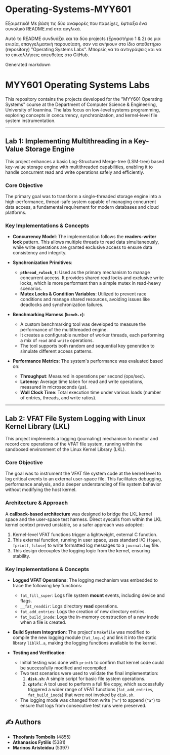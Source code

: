 # Operating-Systems-MYY601
Εξαιρετικά! Με βάση τις δύο αναφορές που παρείχες, έφτιαξα ένα συνολικό README.md στα αγγλικά.

Αυτό το README συνδυάζει και τα δύο projects (Εργαστήριο 1 & 2) σε μια ενιαία, επαγγελματική παρουσίαση, σαν να ανήκουν στο ίδιο αποθετήριο (repository) "Operating Systems Labs". Μπορείς να το αντιγράψεις και να το επικολλήσεις απευθείας στο GitHub.

Generated markdown
# MYY601 Operating Systems Labs

This repository contains the projects developed for the "MYY601 Operating Systems" course at the Department of Computer Science & Engineering, University of Ioannina. The labs focus on low-level systems programming, exploring concepts in concurrency, synchronization, and kernel-level file system instrumentation.

---

## Lab 1: Implementing Multithreading in a Key-Value Storage Engine

This project enhances a basic Log-Structured Merge-tree (LSM-tree) based key-value storage engine with multithreaded capabilities, enabling it to handle concurrent read and write operations safely and efficiently.

### Core Objective

The primary goal was to transform a single-threaded storage engine into a high-performance, thread-safe system capable of managing concurrent data access, a fundamental requirement for modern databases and cloud platforms.

### Key Implementations & Concepts

*   **Concurrency Model**: The implementation follows the **readers-writer lock** pattern. This allows multiple threads to read data simultaneously, while write operations are granted exclusive access to ensure data consistency and integrity.

*   **Synchronization Primitives**:
    *   **`pthread_rwlock_t`**: Used as the primary mechanism to manage concurrent access. It provides shared read locks and exclusive write locks, which is more performant than a simple mutex in read-heavy scenarios.
    *   **Mutex Locks & Condition Variables**: Utilized to prevent race conditions and manage shared resources, avoiding issues like deadlocks and synchronization failures.

*   **Benchmarking Harness (`bench.c`)**:
    *   A custom benchmarking tool was developed to measure the performance of the multithreaded engine.
    *   It creates a configurable number of worker threads, each performing a mix of `read` and `write` operations.
    *   The tool supports both random and sequential key generation to simulate different access patterns.

*   **Performance Metrics**: The system's performance was evaluated based on:
    *   **Throughput**: Measured in operations per second (ops/sec).
    *   **Latency**: Average time taken for read and write operations, measured in microseconds (µs).
    *   **Wall Clock Time**: Total execution time under various loads (number of entries, threads, and write ratios).

---

## Lab 2: VFAT File System Logging with Linux Kernel Library (LKL)

This project implements a logging (journaling) mechanism to monitor and record core operations of the VFAT file system, running within the sandboxed environment of the Linux Kernel Library (LKL).

### Core Objective

The goal was to instrument the VFAT file system code at the kernel level to log critical events to an external user-space file. This facilitates debugging, performance analysis, and a deeper understanding of file system behavior without modifying the host kernel.

### Architecture & Approach

A **callback-based architecture** was designed to bridge the LKL kernel space and the user-space test harness. Direct syscalls from within the LKL kernel context proved unstable, so a safer approach was adopted:
1.  Kernel-level VFAT functions trigger a lightweight, external C function.
2.  This external function, running in user space, uses standard I/O (`fopen`, `fprintf`, `fclose`) to write formatted log messages to a `journal.log` file.
3.  This design decouples the logging logic from the kernel, ensuring stability.

### Key Implementations & Concepts

*   **Logged VFAT Operations**: The logging mechanism was embedded to trace the following key functions:
    *   `fat_fill_super`: Logs file system **mount** events, including device and flags.
    *   `__fat_readdir`: Logs directory **read** operations.
    *   `fat_add_entries`: Logs the creation of new directory entries.
    *   `fat_build_inode`: Logs the in-memory construction of a new inode when a file is created.

*   **Build System Integration**: The project's `Makefile` was modified to compile the new logging module (`fat_log.c`) and link it into the static library `liblkl.a`, making the logging functions available to the kernel.

*   **Testing and Verification**:
    *   Initial testing was done with `printk` to confirm that kernel code could be successfully modified and recompiled.
    *   Two test scenarios were used to validate the final implementation:
        1.  **`disk.sh`**: A simple script for basic file system operations.
        2.  **`cptofs`**: A tool used to perform a full file copy, which successfully triggered a wider range of VFAT functions (`fat_add_entries`, `fat_build_inode`) that were not invoked by `disk.sh`.
    *   The logging mode was changed from write (`"w"`) to append (`"a"`) to ensure that logs from consecutive test runs were preserved.

## ✍️ Authors

*   **Theofanis Tombolis** (4855)
*   **Athanasios Fytilis** (5381)
*   **Marinos Aristeidou** (5397)
